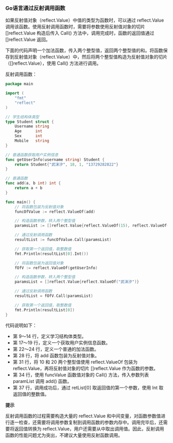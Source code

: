 ### Go语言通过反射调用函数

如果反射值对象（reflect.Value）中值的类型为函数时，可以通过 reflect.Value 调用该函数。使用反射调用函数时，需要将参数使用反射值对象的切片 []reflect.Value 构造后传入 Call() 方法中，调用完成时，函数的返回值通过 []reflect.Value 返回。

下面的代码声明一个加法函数，传入两个整型值，返回两个整型值的和。将函数保存到反射值对象（reflect.Value）中，然后将两个整型值构造为反射值对象的切片（[]reflect.Value），使用 Call() 方法进行调用。

反射调用函数：

```go
package main

import (
	"fmt"
	"reflect"
)

// 学生结构体类型
type Student struct {
	Username string
	Age      int
	Sex      int
	Mobile   string
}

// 普通函数获取用户实例信息
func getUserInfo(username string) Student {
	return Student{"武沫汐", 18, 1, "13729282822"}
}

// 普通函数
func add(a, b int) int {
	return a + b
}

func main() {
	// 将函数包装为反射值对象
	funcOfValue := reflect.ValueOf(add)

	// 构造函数参数，转入两个整型值
	paramsList := []reflect.Value{reflect.ValueOf(15), reflect.ValueOf(25)}

	// 通过反射调用函数
	resultList := funcOfValue.Call(paramsList)

	// 获取第一个返回值，取整数值
	fmt.Println(resultList[0].Int())

	// 将函数包装为返回值对象
	fOfV := reflect.ValueOf(getUserInfo)

	// 构造函数参数，转入两个整型值
	paramsList = []reflect.Value{reflect.ValueOf("武沫汐")}

	// 通过反射调用函数
	resultList = fOfV.Call(paramsList)

	// 获取第一个返回值，取整数值
	fmt.Println(resultList[0])
}
```

代码说明如下：

- 第 9～14 行，定义学习结构体类型。
- 第 17～19 行，定义一个获取用户实例信息函数。
- 第 22～24 行，定义一个普通的加法函数。
- 第 28 行，将 add 函数包装为反射值对象。
- 第 31 行，将 10 和 20 两个整型值使用 reflect.ValueOf 包装为 reflect.Value，再将反射值对象的切片 []reflect.Value 作为函数的参数。
- 第 34 行，使用 funcValue 函数值对象的 Call() 方法，传入参数列表 paramList 调用 add() 函数。
- 第 37 行，调用成功后，通过 retList[0] 取返回值的第一个参数，使用 Int 取返回值的整数值。

**提示**

反射调用函数的过程需要构造大量的 reflect.Value 和中间变量，对函数参数值进行逐一检查，还需要将调用参数复制到调用函数的参数内存中。调用完毕后，还需要将返回值转换为 reflect.Value，用户还需要从中取出调用值。因此，反射调用函数的性能问题尤为突出，不建议大量使用反射函数调用。